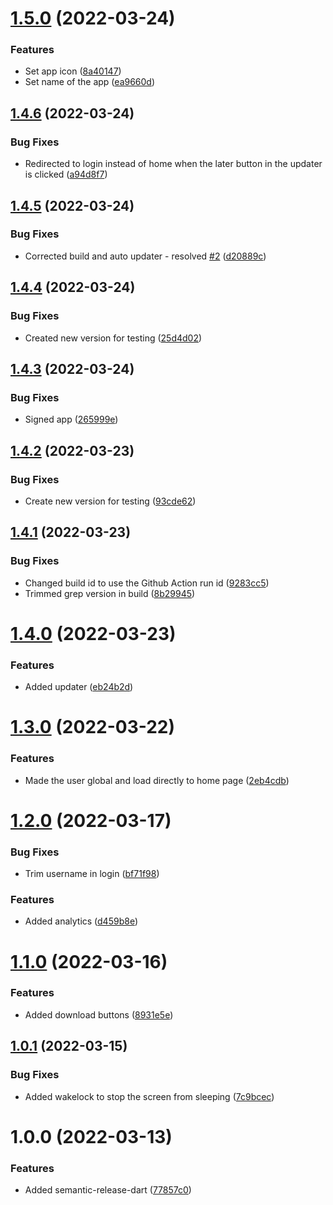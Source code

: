 # [1.5.0](https://github.com/hugo4715/GogoApp/compare/v1.4.6...v1.5.0) (2022-03-24)


### Features

* Set app icon ([8a40147](https://github.com/hugo4715/GogoApp/commit/8a4014751e2adaf0fd79bf50335b2145e90bd3c8))
* Set name of the app ([ea9660d](https://github.com/hugo4715/GogoApp/commit/ea9660d619de3de7a9a2e9019171f26977f50e11))

## [1.4.6](https://github.com/hugo4715/GogoApp/compare/v1.4.5...v1.4.6) (2022-03-24)


### Bug Fixes

* Redirected to login instead of home when the later button in the updater is clicked ([a94d8f7](https://github.com/hugo4715/GogoApp/commit/a94d8f7f63ff29e537b539cd1454a2853e912dc8))

## [1.4.5](https://github.com/hugo4715/GogoApp/compare/v1.4.4...v1.4.5) (2022-03-24)


### Bug Fixes

* Corrected build and auto updater - resolved [#2](https://github.com/hugo4715/GogoApp/issues/2) ([d20889c](https://github.com/hugo4715/GogoApp/commit/d20889c71dca5c8d96e75c47a8d50249438fa8fe))

## [1.4.4](https://github.com/hugo4715/GogoApp/compare/v1.4.3...v1.4.4) (2022-03-24)


### Bug Fixes

* Created new version for testing ([25d4d02](https://github.com/hugo4715/GogoApp/commit/25d4d020c7a1874eab37749df4296c693840ee59))

## [1.4.3](https://github.com/hugo4715/GogoApp/compare/v1.4.2...v1.4.3) (2022-03-24)


### Bug Fixes

* Signed app ([265999e](https://github.com/hugo4715/GogoApp/commit/265999e1caf159d62dd4cac495f89c1b9c19bf38))

## [1.4.2](https://github.com/hugo4715/GogoApp/compare/v1.4.1...v1.4.2) (2022-03-23)


### Bug Fixes

* Create new version for testing ([93cde62](https://github.com/hugo4715/GogoApp/commit/93cde62d7bfe1b75fb14ce2b5d7dc059f63c8c2a))

## [1.4.1](https://github.com/hugo4715/GogoApp/compare/v1.4.0...v1.4.1) (2022-03-23)


### Bug Fixes

* Changed build id to use the Github Action run id ([9283cc5](https://github.com/hugo4715/GogoApp/commit/9283cc551ae6aa273fde3d09b7df49c828691784))
* Trimmed grep version in build ([8b29945](https://github.com/hugo4715/GogoApp/commit/8b2994590ac1bb86ea7de3b0661a0a81fb0d428f))

# [1.4.0](https://github.com/hugo4715/GogoApp/compare/v1.3.0...v1.4.0) (2022-03-23)


### Features

* Added updater ([eb24b2d](https://github.com/hugo4715/GogoApp/commit/eb24b2d4aaa43ffa0d93ee9cc0b4b1f6cb4e2aa0))

# [1.3.0](https://github.com/hugo4715/GogoApp/compare/v1.2.0...v1.3.0) (2022-03-22)


### Features

* Made the user global and load directly to home page ([2eb4cdb](https://github.com/hugo4715/GogoApp/commit/2eb4cdbe57404f1b33e419ebfa00fd6def4a3f28))

# [1.2.0](https://github.com/hugo4715/GogoApp/compare/v1.1.0...v1.2.0) (2022-03-17)


### Bug Fixes

* Trim username in login ([bf71f98](https://github.com/hugo4715/GogoApp/commit/bf71f9867a4c8066c1f68d1fca4c0a98abb2a40b))


### Features

* Added analytics ([d459b8e](https://github.com/hugo4715/GogoApp/commit/d459b8ec524caf31ebe7c7b5c866f18348359197))

# [1.1.0](https://github.com/hugo4715/GogoApp/compare/v1.0.1...v1.1.0) (2022-03-16)


### Features

* Added download buttons ([8931e5e](https://github.com/hugo4715/GogoApp/commit/8931e5e00151f4fcf4046e1fe43923359db29e2a))

## [1.0.1](https://github.com/hugo4715/GogoApp/compare/v1.0.0...v1.0.1) (2022-03-15)


### Bug Fixes

* Added wakelock to stop the screen from sleeping ([7c9bcec](https://github.com/hugo4715/GogoApp/commit/7c9bcec6836d9fb56e26ee613f1615f067725759))

# 1.0.0 (2022-03-13)


### Features

* Added semantic-release-dart ([77857c0](https://github.com/hugo4715/GogoApp/commit/77857c0a1952df38391c1e880d44962e9ecb31e9))
